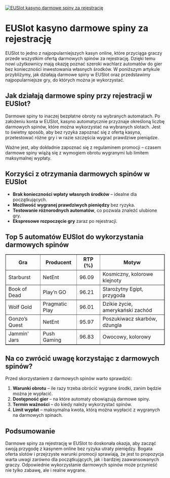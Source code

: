 [![EUSlot kasyno darmowe spiny za rejestrację](https://123-caf.pages.dev/gitsignup.png)](https://vrmoo.ru/Bt82HjjY)

<h1>EUSlot kasyno darmowe spiny za rejestrację</h1> <p>EUSlot to jedno z najpopularniejszych kasyn online, które przyciąga graczy przede wszystkim ofertą darmowych spinów za rejestrację. Dzięki temu nowi użytkownicy mają okazję poznać szeroki wachlarz automatów do gier bez konieczności inwestowania własnych środków. W poniższym artykule przybliżymy, jak działają darmowe spiny w EUSlot oraz przedstawimy najpopularniejsze gry, do których można je wykorzystać.</p>  <h2>Jak działają darmowe spiny przy rejestracji w EUSlot?</h2> <p>Darmowe spiny to inaczej bezpłatne obroty na wybranych automatach. Po założeniu konta w EUSlot, kasyno automatycznie przyznaje określoną liczbę darmowych spinów, które można wykorzystać na wybranych slotach. Jest to świetny sposób, aby bez ryzyka zapoznać się z ofertą kasyna, przetestować różne gry i w razie szczęścia wygrać prawdziwe pieniądze.</p>   <p>Ważne jest, aby dokładnie zapoznać się z regulaminem promocji – czasem darmowe spiny wiążą się z wymogiem obrotu wygranymi lub limitem maksymalnej wypłaty.</p>  <h2>Korzyści z otrzymania darmowych spinów w EUSlot</h2> <ul>   <li><strong>Brak konieczności wpłaty własnych środków</strong> – idealne dla początkujących.</li>   <li><strong>Możliwość wygranej prawdziwych pieniędzy</strong> bez ryzyka.</li>   <li><strong>Testowanie różnorodnych automatów</strong>, co pozwala znaleźć ulubione gry.</li>   <li><strong>Ekspresowe rozpoczęcie gry</strong> zaraz po rejestracji.</li> </ul>  <h2>Top 5 automatów EUSlot do wykorzystania darmowych spinów</h2> <table border="1" cellpadding="8" cellspacing="0">   <thead>     <tr>       <th>Gra</th>       <th>Producent</th>       <th>RTP (%)</th>       <th>Motyw</th>     </tr>   </thead>   <tbody>     <tr>       <td>Starburst</td>       <td>NetEnt</td>       <td>96.09</td>       <td>Kosmiczny, kolorowe klejnoty</td>     </tr>     <tr>       <td>Book of Dead</td>       <td>Play’n GO</td>       <td>96.21</td>       <td>Starożytny Egipt, przygoda</td>     </tr>     <tr>       <td>Wolf Gold</td>       <td>Pragmatic Play</td>       <td>96.01</td>       <td>Dzikie życie, amerykański zachód</td>     </tr>     <tr>       <td>Gonzo’s Quest</td>       <td>NetEnt</td>       <td>95.97</td>       <td>Poszukiwacz skarbów, dżungla</td>     </tr>     <tr>       <td>Jammin' Jars</td>       <td>Push Gaming</td>       <td>96.83</td>       <td>Owocowy, kolorowy</td>     </tr>   </tbody> </table>  <h2>Na co zwrócić uwagę korzystając z darmowych spinów?</h2> <p>Przed skorzystaniem z darmowych spinów warto sprawdzić:</p> <ol>   <li><strong>Warunki obrotu</strong> – ile razy trzeba obrócić wygrane środki, zanim będzie można je wypłacić.</li>   <li><strong>Dostępność gier</strong> – na które automaty obowiązują darmowe spiny.</li>   <li><strong>Termin ważności</strong> – do kiedy należy wykorzystać spinów.</li>   <li><strong>Limit wypłat</strong> – maksymalna kwota, którą można wypłacić z wygranych na darmowych spinach.</li> </ol>  <h2>Podsumowanie</h2> <p>Darmowe spiny za rejestrację w EUSlot to doskonała okazja, aby zacząć swoją przygodę z kasynem online bez ryzyka utraty pieniędzy. Bogata oferta slotów i przejrzyste warunki promocji sprawiają, że jest to propozycja warta uwagi zarówno dla początkujących, jak i bardziej zaawansowanych graczy. Odpowiednie wykorzystanie darmowych spinów może przynieść nie tylko zabawę, ale i realne wygrane.</p>